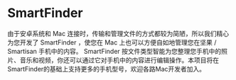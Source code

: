 # SmartFinder
由于安卓系统和 Mac 连接时，传输和管理文件的方式都较为简陋，所以我们精心为您开发了 SmartFinder ，使您在 Mac 上也可以方便自如地管理您在坚果 / Smartisan 手机中的内容。 SmartFinder 按文件类型智能为您整理您手机中的照片、音乐和视频，你还可以通过它对手机中的内容进行编辑操作。本项目将在SmartFinder的基础上支持更多的手机型号，欢迎各路Mac开发者加入。
